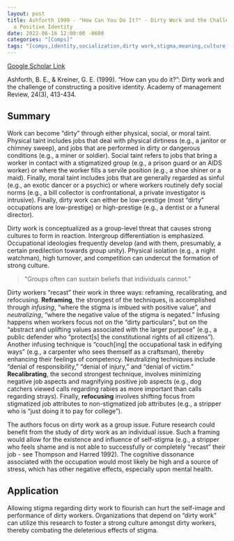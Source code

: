 ```yaml
---
layout: post
title: Ashforth 1999 - "How Can You Do It?" - Dirty Work and the Challenge of Constructing
  a Positive Identity
date: 2022-06-16 12:00:00 -0600
categories: "[Comps]"
tags: "[comps,identity,socialization,dirty work,stigma,meaning,culture]"
---
```

[Google Scholar Link](https://scholar.google.com/scholar?hl=en&as_sdt=0%2C45&q=%22How+Can+You+Do+It%3F%22+-+Dirty+Work+and+the+Challenge+of+Constructing+a+Positive+Identity&btnG=)

Ashforth, B. E., & Kreiner, G. E. (1999). “How can you do it?”: Dirty work and the challenge of constructing a positive identity. Academy of management Review, 24(3), 413-434.

## Summary
Work can become “dirty” through either physical, social, or moral taint.  Physical taint includes jobs that deal with physical dirtiness (e.g., a janitor or chimney sweep), and jobs that are performed in dirty or dangerous conditions (e.g., a miner or soldier).  Social taint refers to jobs that bring a worker in contact with a stigmatized group (e.g., a prison guard or an AIDS worker) or where the worker fills a servile position (e.g., a shoe shiner or a maid).  Finally, moral taint includes jobs that are generally regarded as sinful (e.g., an exotic dancer or a psychic) or where workers routinely defy social norms (e.g., a bill collector is confrontational, a private investigator is intrusive).  Finally, dirty work can either be low-prestige (most “dirty” occupations are low-prestige) or high-prestige (e.g., a dentist or a funeral director).

Dirty work is conceptualized as a group-level threat that causes strong cultures to form in reaction.  Intergroup differentiation is emphasized.  Occupational ideologies frequently develop (and with them, presumably, a certain predilection towards group unity).  Physical isolation (e.g., a night watchman), high turnover, and competition can undercut the formation of strong culture.

> “Groups often can sustain beliefs that individuals cannot.”

Dirty workers “recast” their work in three ways: reframing, recalibrating, and refocusing.  **Reframing**, the strongest of the techniques, is accomplished through _infusing_, “where the stigma is imbued with positive value”, and _neutralizing_, “where the negative value of the stigma is negated.”  Infusing happens when workers focus not on the “dirty particulars”, but on the “abstract and uplifting values associated with the larger purpose” (e.g., a public defender who “protect[s] the constitutional rights of all citizens”).  Another infusing technique is “couch[ing] the occupational task in edifying ways”  (e.g., a carpenter who sees themself as a craftsman), thereby enhancing their feelings of competency.  Neutralizing techniques include “denial of responsibility,” “denial of injury,” and “denial of victim.”  **Recalibrating**, the second strongest technique, involves minimizing negative job aspects and magnifying positive job aspects (e.g., dog catchers viewed calls regarding rabies as more important than calls regarding strays).  Finally, **refocusing** involves shifting focus from stigmatized job attributes to non-stigmatized job attributes (e.g., a stripper who is “just doing it to pay for college”).

The authors focus on dirty work as a group issue.  Future research could benefit from the study of dirty work as an individual issue.  Such a framing would allow for the existence and influence of self-stigma (e.g., a stripper who feels shame and is not able to successfully or completely “recast” their job - see Thompson and Harred 1992).  The cognitive dissonance associated with the occupation would most likely be high and a source of stress, which has other negative effects, especially upon mental health.

## Application
Allowing stigma regarding dirty work to flourish can hurt the self-image and performance of dirty workers.  Organizations that depend on “dirty work” can utilize this research to foster a strong culture amongst dirty workers, thereby combating the deleterious effects of stigma.
